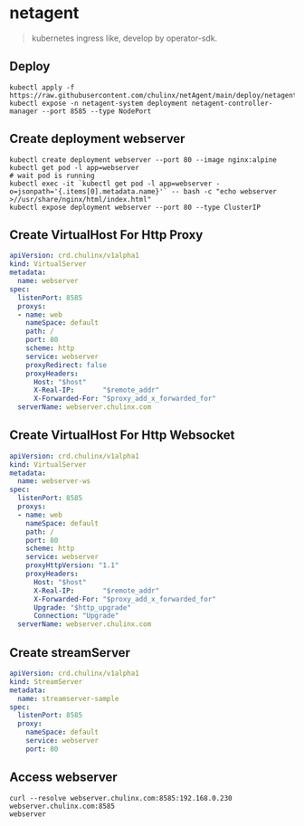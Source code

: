 # netagent
> kubernetes ingress like, develop by operator-sdk.

## Deploy 

```shell
kubectl apply -f https://raw.githubusercontent.com/chulinx/netAgent/main/deploy/netagent.yaml
kubectl expose -n netagent-system deployment netagent-controller-manager --port 8585 --type NodePort
```

## Create deployment webserver

```shell
kubectl create deployment webserver --port 80 --image nginx:alpine
kubectl get pod -l app=webserver
# wait pod is running
kubectl exec -it `kubectl get pod -l app=webserver -o=jsonpath='{.items[0].metadata.name}'` -- bash -c "echo webserver >//usr/share/nginx/html/index.html"
kubectl expose deployment webserver --port 80 --type ClusterIP
```

## Create VirtualHost For Http Proxy

```yaml
apiVersion: crd.chulinx/v1alpha1
kind: VirtualServer
metadata:
  name: webserver
spec:
  listenPort: 8585
  proxys:
  - name: web
    nameSpace: default
    path: /
    port: 80
    scheme: http
    service: webserver
    proxyRedirect: false
    proxyHeaders:
      Host: "$host"
      X-Real-IP:       "$remote_addr"
      X-Forwarded-For: "$proxy_add_x_forwarded_for"
  serverName: webserver.chulinx.com
```

## Create VirtualHost For Http Websocket

```yaml
apiVersion: crd.chulinx/v1alpha1
kind: VirtualServer
metadata:
  name: webserver-ws
spec:
  listenPort: 8585
  proxys:
  - name: web
    nameSpace: default
    path: /
    port: 80
    scheme: http
    service: webserver
    proxyHttpVersion: "1.1"
    proxyHeaders:
      Host: "$host"
      X-Real-IP:       "$remote_addr"
      X-Forwarded-For: "$proxy_add_x_forwarded_for"
      Upgrade: "$http_upgrade"
      Connection: "Upgrade"  
  serverName: webserver.chulinx.com
```

## Create streamServer
```yaml
apiVersion: crd.chulinx/v1alpha1
kind: StreamServer
metadata:
  name: streamserver-sample
spec:
  listenPort: 8585
  proxy:
    nameSpace: default
    service: webserver
    port: 80
```

## Access webserver 

```shell
curl --resolve webserver.chulinx.com:8585:192.168.0.230  webserver.chulinx.com:8585
webserver
```